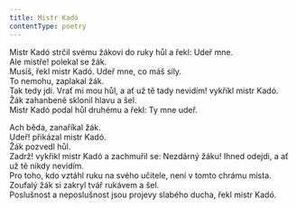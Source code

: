 ```yaml
---
title: Mistr Kadó
contentType: poetry
---
```


<section>

Mistr Kadó strčil svému žákovi do ruky hůl a řekl: Udeř mne.  
Ale mistře! polekal se žák.  
Musíš, řekl mistr Kadó. Udeř mne, co máš síly.  
To nemohu, zaplakal žák.  
Tak tedy jdi. Vrať mi mou hůl, a ať už tě tady nevidím! vykřikl mistr Kadó.  
Žák zahanbeně sklonil hlavu a šel.  
Mistr Kadó podal hůl druhému a řekl: Ty mne udeř.  

Ach běda, zanaříkal žák.  
Udeř! přikázal mistr Kadó.  
Žák pozvedl hůl.  
Zadrž! vykřikl mistr Kadó a zachmuřil se: Nezdárný žáku! Ihned odejdi, a ať už tě nikdy nevidím.  
Pro toho, kdo vztáhl ruku na svého učitele, není v tomto chrámu místa.  
Zoufalý žák si zakryl tvář rukávem a šel.  
Poslušnost a neposlušnost jsou projevy slabého ducha, řekl mistr Kadó.  

</section>
